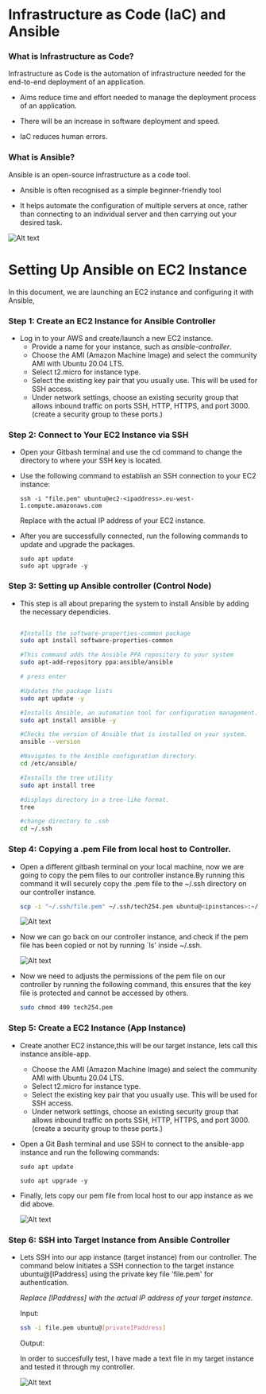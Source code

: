 # Infrastructure as Code (IaC) and Ansible

### What is Infrastructure as Code? 

Infrastructure as Code is the automation of infrastructure needed for the end-to-end deployment of an application.

- Aims reduce time and effort needed to manage the deployment process of an application.

- There will be an increase in software deployment and speed.
  
-  IaC reduces human errors. 


### What is Ansible? 

Ansible is an open-source infrastructure as a code tool. 
- Ansible is often recognised as a simple beginner-friendly tool
  
- It helps automate the configuration of multiple servers at once, rather than connecting to an individual server and then carrying out your desired task.

![Alt text](images/Iac_ansible.png)
# Setting Up Ansible on EC2 Instance

In this document, we are launching an EC2 instance and configuring it with Ansible,

### Step 1: Create an EC2 Instance for Ansible Controller

- Log in to your AWS and create/launch a new EC2 instance.
  - Provide a name for your instance, such as *ansible-controller*.
  - Choose the AMI (Amazon Machine Image) and select the community AMI with Ubuntu 20.04 LTS. 
  - Select t2.micro for instance type. 
  - Select the existing key pair that you usually use. This will be used for SSH access.
  - Under network settings, choose an existing security group that allows inbound traffic on ports SSH, HTTP, HTTPS, and port 3000. (create a security group to these ports.)

### Step 2: Connect to Your EC2 Instance via SSH

- Open your Gitbash terminal and use the cd command to change the directory to where your SSH key is located.
- Use the following command to establish an SSH connection to your EC2 instance: 
  ``` 
  ssh -i "file.pem" ubuntu@ec2-<ipaddress>.eu-west-1.compute.amazonaws.com
  ```
  Replace <ipaddress> with the actual IP address of your EC2 instance.

- After you are successfully connected, run the following commands to update and upgrade the packages. 
  
    ```
    sudo apt update
    sudo apt upgrade -y
    ```

### Step 3: Setting up Ansible controller (Control Node)

- This step is all about preparing the system to install Ansible by adding the necessary dependicies.

    ```bash

    #Installs the software-properties-common package
    sudo apt install software-properties-common

    #This command adds the Ansible PPA repository to your system
    sudo apt-add-repository ppa:ansible/ansible

    # press enter

    #Updates the package lists
    sudo apt update -y

    #Installs Ansible, an automation tool for configuration management.
    sudo apt install ansible -y

    #Checks the version of Ansible that is installed on your system.
    ansible --version

    #Navigates to the Ansible configuration directory.
    cd /etc/ansible/

    #Installs the tree utility
    sudo apt install tree

    #displays directory in a tree-like format.
    tree 

    #change directory to .ssh
    cd ~/.ssh
    ```

### Step 4: Copying a .pem File from local host to Controller.

- Open a different gitbash terminal on your local machine, now we are going to copy the pem files to our controller instance.By running this command it will securely copy the .pem file to the ~/.ssh directory on our controller instance.
  
    ```bash
    scp -i "~/.ssh/file.pem" ~/.ssh/tech254.pem ubuntu@<ipinstances>:~/.ssh
     ```

    ![Alt text](images/copying_pemkeys_controller.png)

- Now we can go back on our controller instance, and check if the pem file has been copied or not by running `ls' inside ~/.ssh.
  
   ![Alt text](images/copied_key_controller.png)

- Now we need to adjusts the permissions of the pem file on our controller by running the following command, this ensures that the key file is protected and cannot be accessed by others.
  
    ```bash
    sudo chmod 400 tech254.pem
    ```

### Step 5: Create a EC2 Instance (App Instance)

- Create another EC2 instance,this will be our target instance, lets call this instance 
  ansible-app. 
  - Choose the AMI (Amazon Machine Image) and select the community AMI with Ubuntu 20.04 LTS. 
  - Select t2.micro for instance type. 
  - Select the existing key pair that you usually use. This will be used for SSH access.
  - Under network settings, choose an existing security group that allows inbound traffic on ports SSH, HTTP, HTTPS, and port 3000. (create a security group to these ports.)

- Open a Git Bash terminal and use SSH to connect to the ansible-app instance and run the following commands: 

  ```
  sudo apt update

  sudo apt upgrade -y 
  ```

- Finally, lets copy our pem file from local host to our app instance as we did above. 
  
  ![Alt text](images/copying_pemkey_to_app.png)


### Step 6: SSH into Target Instance from Ansible Controller 

- Lets SSH into our app instance (target instance) from our controller. The command below initiates a SSH connection to the target instance ubuntu@[IPaddress] using the private key file 'file.pem' for authentication.

  *Replace [IPaddress] with the actual IP address of your target instance.*

     Input: 
    ```bash
    ssh -i file.pem ubuntu@[privateIPaddress]
    ```

    Output: 

    In order to succesfully test, I have made a text file in my target instance and tested it through my controller. 

    ![Alt text](<images/Screenshot 2023-10-16 165738.png>)
